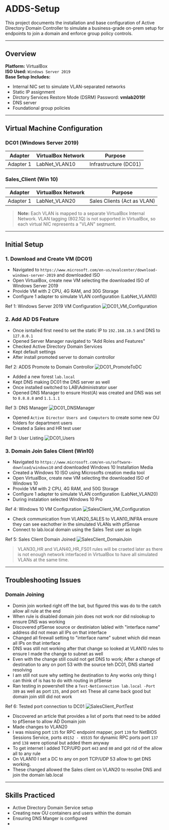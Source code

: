 # ADDS-Setup

This project documents the installation and base configuration of Active Directory Domain Controller to simulate a business-grade on-prem setup for endpoints to join a domain and enforce group policy controls.

---

## Overview
**Platform:** VirtualBox  
**ISO Used:** `Windows Server 2019`  
**Base Setup Includes:**
- Internal NIC set to simulate VLAN-separated networks
- Static IP assignment
- Dirctory Services Restore Mode (DSRM) Password: **vmlab2019!**
- DNS server
- Foundational group policies

---

## Virtual Machine Configuration  

### DC01 (Windows Server 2019)
|  Adapter  | VirtualBox Network  | Purpose           |
|-----------|---------------------|-------------------|
| Adapter 1 | LabNet_VLAN10   | Infrastructure (DC01) |

### Sales_Client (Win 10)
|  Adapter  | VirtualBox Network  | Purpose           |
|-----------|---------------------|-------------------|
| Adapter 1 | LabNet_VLAN20   | Sales Clients (Act as VLAN) |

> **Note:** Each VLAN is mapped to a separate VirtualBox Internal Network. VLAN tagging (802.1Q) is not supported in VirtualBox, so each virtual NIC represents a "VLAN" segment.

---

## Initial Setup

### 1. Download and Create VM (DC01)
 - Navigated to `https://www.microsoft.com/en-us/evalcenter/download-windows-server-2019` and downloaded ISO
 - Open VirtualBox, create new VM selecting the downloaded ISO of Windows Server 2019
 - Provide VM with 2 CPU, 4G RAM, and 30G Storage
 - Configure 1 adapter to simulate VLAN configuration (LabNet_VLAN10)

Ref 1: Windows Server 2019 VM Configuration
![DC01_VM_Configuration](https://github.com/user-attachments/assets/d42e1ba6-36cf-4783-afa5-f31c794c609c)

### 2. Add AD DS Feature
 - Once isntalled first need to set the static IP to `192.168.10.5` and DNS to `127.0.0.1`
 - Opened Server Manager navigated to "Add Roles and Features"
 - Checked Active Directory Domain Services
 - Kept default settings
 - After install promoted server to domain controllor

Ref 2: ADDS Promote to Domain Controllor
![DC01_PromoteToDC](https://github.com/user-attachments/assets/56001562-a967-47c3-9311-c44bbf0f625c)

 - Added a new forest `lab.local`
 - Kept DNS making DC01 the DNS server as well
 - Once installed switched to LAB\Administrator user
 - Opened DNS Manager to ensure Host(A) was created and DNS was set to `8.8.8.8` and `1.1.1.1`

Ref 3: DNS Manager
![DC01_DNSManager](https://github.com/user-attachments/assets/49ff9ed2-f458-47bb-985b-62e23048adad)

 - Opened `Active Director Users and Computers` to create some new OU folders for department users
 - Created a Sales and HR test user

Ref 3: User Listing
![DC01_Users](https://github.com/user-attachments/assets/99be2487-f96b-47f1-aad6-dab0f0c68278)

### 3. Domain Join Sales Client (Win10)
 - Navigated to `https://www.microsoft.com/en-us/software-download/windows10` and downloaded Windows 10 Installation Media
 - Created a Windows 10 ISO using Microsofts creation media tool
 - Open VirtualBox, create new VM selecting the downloaded ISO of Windows 10
 - Provide VM with 2 CPU, 4G RAM, and 50G Storage
 - Configure 1 adapter to simulate VLAN configuration (LabNet_VLAN20)
 - During instalation selected Windows 10 Pro

Ref 4: Windows 10 VM Configuration
![SalesClient_VM_Configuration](https://github.com/user-attachments/assets/cb9e3cff-6162-431b-8233-fbd0b0cd15f9)

- Check communication from VLAN20_SALES to VLAN10_INFRA ensure they can see eachother in the simulated VLANs with pfSense
- Connect to lab.local domain using the Sales Test user as login

Ref 5: Sales Client Domain Joined
![SalesClient_DomainJoin](https://github.com/user-attachments/assets/a9361b8c-d495-4f32-b953-20e53c124846)

> VLAN30_HR and VLAN40_HR_FS01 rules will be craeted later as there is not enough network interfaced in VirtualBox to have all simulated VLANs at the same time.

---

## Troubleshooting Issues

### Domain Joining
 - Domin join worked right off the bat, but figured this was do to the catch allow all rule at the end
 - When rule is disabled domain join does not work nor did nslookup to ensure DNS was working
 - Discovered pfSense source or destiniaton labled with "interface name" address did not mean all IPs on that interface
 - Changed all firewall setting to "interface name" subnet which did mean all IPs on that interface
 - DNS was still not working after that change so looked at VLAN10 rules to ensure I made the change to subnet as well
 - Even with the change still could not get DNS to work; After a change of destination to any on port 53 with the source teh DC01, DNS started resolving
 - I am still not sure why setting he destination to Any works only thing I can think of is has to do with routing in pfSense
 - Ran testing in powershell tihe a `Test-NetConnection lab.local -Port 389` as well as port `135`, and port `445` These all came back good but domain join still did not work

Ref 6: Tested port connection to DC01
![SalesClient_PortTest](https://github.com/user-attachments/assets/5fc18da7-e9b1-40fe-ae12-85ee914d9128)
 
 - Discovered an article that provides a list of ports that need to be added to pfSense to allow AD Domain join
 - Made changes to VLAN20
 - I was missing port `135` for RPC endpoint mapper, port `139` for NetBIOS Sessions Service, ports  `49152 - 65535` for dynamic RPC ports port `137` and `138` were optional but added them anyway
 - To get internet I added TCP/UPD port `443` and `80` and got rid of the allow all to any rule
 - On VLAN10 I set a DC to any on port TCP/UDP 53 allow to get DNS working.
 - These changed allowed the Sales client on VLAN20 to resolve DNS and join the domain lab.local

---

##  Skills Practiced

- Active Directory Domain Service setup
- Creating new OU containers and users within the domain
- Ensuring DNS Manger is configured
- 
